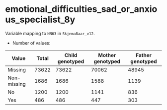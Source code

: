 # emotional_difficulties_sad_or_anxious_specialist_8y
Variable mapping to `NN63` in `Skjema8aar_v12`.
- Number of values:

| Value | Total | Child genotyped | Mother genotyped | Father genotyped |
| ----- | ----- | --------------- | ---------------- | ---------------- |
| Missing | 73622 | 73622 | 70062 | 48945 |
| Non-missing | 1686 | 1686 | 1588 | 1139 |
| No | 1200 | 1200 | 1141 |836 |
| Yes | 486 | 486 | 447 |303 |



